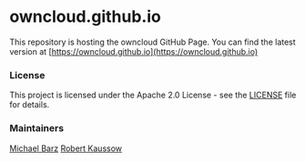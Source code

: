 # owncloud.github.io

This repository is hosting the owncloud GitHub Page. You can find the latest version
at [https://owncloud.github.io](https://owncloud.github.io)

### License

This project is licensed under the Apache 2.0 License - see the [LICENSE](LICENSE) file for details.

### Maintainers

[Michael Barz](https://github.com/micbar)
[Robert Kaussow](https://github.com/xoxys/)
